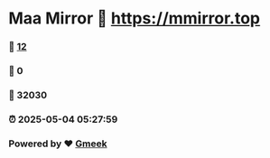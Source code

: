 # Maa Mirror :link: https://mmirror.top 
### :page_facing_up: [12](https://mmirror.top/tag.html) 
### :speech_balloon: 0 
### :hibiscus: 32030 
### :alarm_clock: 2025-05-04 05:27:59 
### Powered by :heart: [Gmeek](https://github.com/Meekdai/Gmeek)

